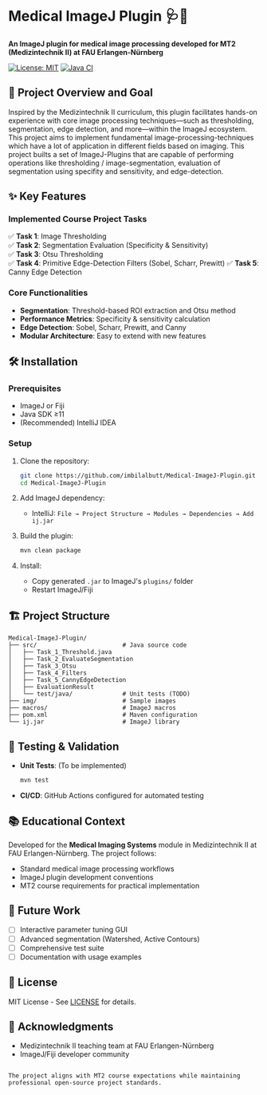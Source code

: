 # Medical ImageJ Plugin 🩺🔬  
**An ImageJ plugin for medical image processing developed for MT2 (Medizintechnik II) at FAU Erlangen-Nürnberg**

[![License: MIT](https://img.shields.io/badge/License-MIT-yellow.svg)](https://opensource.org/licenses/MIT)
[![Java CI](https://github.com/imbilalbutt/Medical-ImageJ-Plugin/actions/workflows/maven.yml/badge.svg)](https://github.com/imbilalbutt/Medical-ImageJ-Plugin/actions/workflows/maven.yml)


## 🎯 Project Overview and Goal
Inspired by the Medizintechnik II curriculum, this plugin facilitates hands-on experience with core image processing techniques—such as thresholding, segmentation, edge detection, and more—within the ImageJ ecosystem. This project aims to implement fundamental image-processing-techniques which have a lot of application in different fields based on imaging. This project builts a set of ImageJ-Plugins that are capable of performing operations like thresholding / image-segmentation, evaluation of segmentation using specifity and sensitivity, and edge-detection.


## ✨ Key Features
### Implemented Course Project Tasks
✅ **Task 1**: Image Thresholding  
✅ **Task 2**: Segmentation Evaluation (Specificity & Sensitivity)  
✅ **Task 3**: Otsu Thresholding  
✅ **Task 4**: Primitive Edge-Detection Filters  (Sobel, Scharr, Prewitt)
✅ **Task 5**: Canny Edge Detection



### Core Functionalities
- **Segmentation**: Threshold-based ROI extraction and Otsu method
- **Performance Metrics**: Specificity & sensitivity calculation
- **Edge Detection**: Sobel, Scharr, Prewitt, and Canny
- **Modular Architecture**: Easy to extend with new features

## 🛠️ Installation
### Prerequisites
- ImageJ or Fiji
- Java SDK ≥11
- (Recommended) IntelliJ IDEA

### Setup
1. Clone the repository:
   ```bash
   git clone https://github.com/imbilalbutt/Medical-ImageJ-Plugin.git
   cd Medical-ImageJ-Plugin
   ```

2. Add ImageJ dependency:
   - IntelliJ: `File → Project Structure → Modules → Dependencies → Add ij.jar`

3. Build the plugin:
   ```bash
   mvn clean package
   ```

4. Install:
   - Copy generated `.jar` to ImageJ's `plugins/` folder
   - Restart ImageJ/Fiji

## 🏗️ Project Structure
```
Medical-ImageJ-Plugin/
├── src/                        # Java source code
│   ├── Task_1_Threshold.java
│   ├── Task_2_EvaluateSegmentation
│   ├── Task_3_Otsu
│   ├── Task_4_Filters
│   ├── Task_5_CannyEdgeDetection
│   ├── EvaluationResult
│   └── test/java/              # Unit tests (TODO)
├── img/                        # Sample images
├── macros/                     # ImageJ macros
├── pom.xml                     # Maven configuration
└── ij.jar                      # ImageJ library
```

## 🧪 Testing & Validation
- **Unit Tests**: (To be implemented)
  ```bash
  mvn test
  ```
- **CI/CD**: GitHub Actions configured for automated testing

## 📚 Educational Context
Developed for the **Medical Imaging Systems** module in Medizintechnik II at FAU Erlangen-Nürnberg. The project follows:
- Standard medical image processing workflows
- ImageJ plugin development conventions
- MT2 course requirements for practical implementation

## 🔮 Future Work
- [ ] Interactive parameter tuning GUI
- [ ] Advanced segmentation (Watershed, Active Contours)
- [ ] Comprehensive test suite
- [ ] Documentation with usage examples

## 📜 License
MIT License - See [LICENSE](LICENSE) for details.

## 🙏 Acknowledgments
- Medizintechnik II teaching team at FAU Erlangen-Nürnberg
- ImageJ/Fiji developer community
```

The project aligns with MT2 course expectations while maintaining professional open-source project standards.
